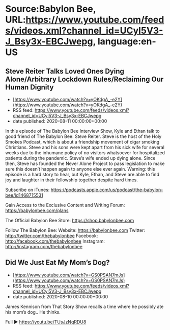 # Source:Babylon Bee, URL:https://www.youtube.com/feeds/videos.xml?channel_id=UCyl5V3-J_Bsy3x-EBCJwepg, language:en-US

## Steve Reiter Talks Loved Ones Dying Alone/Arbitrary Lockdown Rules/Reclaiming Our Human Dignity
 - [https://www.youtube.com/watch?v=yOKdgA_-e2Y](https://www.youtube.com/watch?v=yOKdgA_-e2Y)
 - RSS feed: https://www.youtube.com/feeds/videos.xml?channel_id=UCyl5V3-J_Bsy3x-EBCJwepg
 - date published: 2020-08-11 00:00:00+00:00

In this episode of The Babylon Bee Interview Show, Kyle and Ethan talk to good friend of The Babylon Bee: Steve Reiter. Steve is the host of the Holy Smokes Podcast, which is about a friendship movement of cigar smoking Christians. Steve and his sons were kept apart from his sick wife for several weeks due to the inhumane policy of no visitors whatsoever for hospitalized patients during the pandemic. Steve’s wife ended up dying alone. Since then, Steve has founded the Never Alone Project to pass legislation to make sure this doesn’t happen again to anyone else ever again. Warning: this episode is a hard story to hear, but Kyle, Ethan, and Steve are able to find joy and laughter in their fellowship together despite hard times.

Subscribe on iTunes: https://podcasts.apple.com/us/podcast/the-babylon-bee/id1468715531

Gain Access to the Exclusive Content and Writing Forum: https://babylonbee.com/plans

The Official Babylon Bee Store: https://shop.babylonbee.com

Follow The Babylon Bee:
Website: https://babylonbee.com
Twitter: http://twitter.com/thebabylonbee
Facebook: http://facebook.com/thebabylonbee
Instagram: http://instagram.com/thebabylonbee

## Did We Just Eat My Mom’s Dog?
 - [https://www.youtube.com/watch?v=GS0PSAN7mJs](https://www.youtube.com/watch?v=GS0PSAN7mJs)
 - RSS feed: https://www.youtube.com/feeds/videos.xml?channel_id=UCyl5V3-J_Bsy3x-EBCJwepg
 - date published: 2020-08-10 00:00:00+00:00

James Kennison from That Story Show recalls a time where he possibly ate his mom’s dog.. He thinks.

Full ▶️  https://youtu.be/TUsJzNqRDU8

